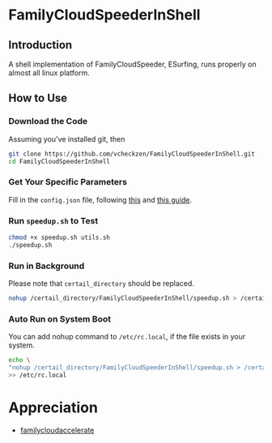 # FamilyCloudSpeederInShell

## Introduction

A shell implementation of FamilyCloudSpeeder, ESurfing, runs properly on almost all linux platform.

## How to Use

### Download the Code

Assuming you've installed git, then

```bash
git clone https://github.com/vcheckzen/FamilyCloudSpeederInShell.git
cd FamilyCloudSpeederInShell
```

### Get Your Specific Parameters

Fill in the `config.json` file, following [this](https://github.com/aiyijing/familycloudaccelerate/wiki/%E5%AE%B6%E5%BA%AD%E4%BA%91%E6%89%8B%E6%9C%BA%E7%AB%AF%E6%8A%93%E5%8C%85%E6%96%B9%E6%B3%95) and [this guide](https://github.com/aiyijing/familycloudaccelerate/issues/5).

### Run `speedup.sh` to Test

```bash
chmod +x speedup.sh utils.sh
./speedup.sh
```

### Run in Background

Please note that `certail_directory` should be replaced.

```bash
nohup /certail_directory/FamilyCloudSpeederInShell/speedup.sh > /certail_directory/FamilyCloudSpeederInShell/speedup.log 2>&1 &
```

### Auto Run on System Boot

You can add nohup command to `/etc/rc.local`, if the file exists in your system.

```bash
echo \
"nohup /certail_directory/FamilyCloudSpeederInShell/speedup.sh > /certail_directory/FamilyCloudSpeederInShell/speedup.log 2>&1 &" \
>> /etc/rc.local
```

# Appreciation

- [familycloudaccelerate](https://github.com/aiyijing/familycloudaccelerate)
